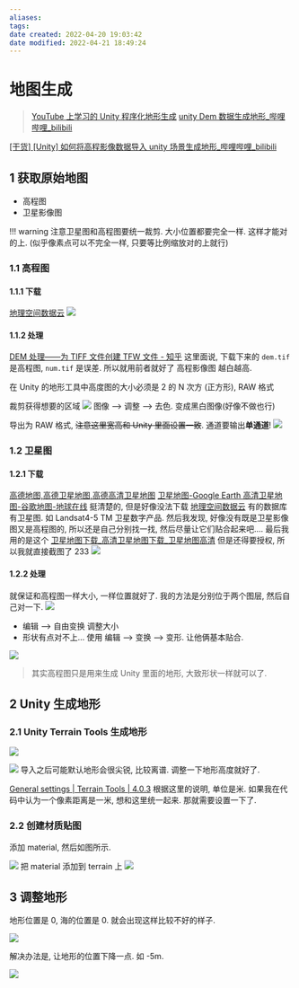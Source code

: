```yaml
---
aliases:
tags:
date created: 2022-04-20 19:03:42
date modified: 2022-04-21 18:49:24
---
```


# 地图生成

> [YouTube 上学习的 Unity 程序化地形生成](https://www.bilibili.com/video/BV1gm4y1976E/?spm_id_from=333.788.recommend_more_video.2)
> [unity Dem 数据生成地形_哔哩哔哩_bilibili](https://www.bilibili.com/video/BV1K4411M7U6)

[[干货] [Unity] 如何将高程影像数据导入 unity 场景生成地形_哔哩哔哩_bilibili](https://www.bilibili.com/video/BV1aT4y1i7k1/?spm_id_from=333.788.recommend_more_video.1)

## 1 获取原始地图

- 高程图
- 卫星影像图

!!! warning
    注意卫星图和高程图要统一裁剪. 大小位置都要完全一样.
    这样才能对的上. (似乎像素点可以不完全一样, 只要等比例缩放对的上就行)

### 1.1 高程图

#### 1.1.1 下载

[地理空间数据云](http://www.gscloud.cn/#page1/2)
![](assets/地图生成/2022-04-21-16-34-42.png)

#### 1.1.2 处理

[DEM 处理——为 TIFF 文件创建 TFW 文件 - 知乎](https://zhuanlan.zhihu.com/p/370308212) 这里面说, 下载下来的 `dem.tif` 是高程图, `num.tif` 是误差. 所以就用前者就好了
高程影像图 越白越高.

在 Unity 的地形工具中高度图的大小必须是 2 的 N 次方 (正方形), RAW 格式

裁剪获得想要的区域
![](assets/地图生成/2022-04-21-15-31-28.png)
图像 --> 调整 --> 去色. 变成黑白图像(好像不做也行)

导出为 RAW 格式, ~~注意这里宽高和 Unity 里面设置一致~~. 通道要输出**单通道**!
![](assets/地图生成/2022-04-21-15-36-01.png)

### 1.2 卫星图

#### 1.2.1 下载

[高德地图,高德卫星地图,高德高清卫星地图](http://www.weixingditu.com/gaodeditu/)
[卫星地图-Google Earth 高清卫星地图-谷歌地图-地球在线](https://www.earthol.com/) 挺清楚的, 但是好像没法下载
[地理空间数据云](http://www.gscloud.cn/#page1/2) 有的数据库有卫星图. 如 Landsat4-5 TM 卫星数字产品.
然后我发现, 好像没有既是卫星影像图又是高程图的, 所以还是自己分别找一找, 然后尽量让它们贴合起来吧….
最后我用的是这个 [卫星地图下载_高清卫星地图下载_卫星地图高清](http://www.bigemap.com/reader/satellitemap/dhsm/#start) 但是还得要授权, 所以我就直接截图了 233
![](assets/地图生成/2022-04-21-16-45-21.png)

#### 1.2.2 处理

就保证和高程图一样大小, 一样位置就好了.
我的方法是分别位于两个图层, 然后自己对一下.
![](assets/地图生成/2022-04-21-16-53-04.png)

- 编辑 --> 自由变换 调整大小
- 形状有点对不上… 使用 编辑 --> 变换 --> 变形. 让他俩基本贴合.

![](assets/地图生成/2022-04-21-17-17-54.png)

> 其实高程图只是用来生成 Unity 里面的地形, 大致形状一样就可以了.

## 2 Unity 生成地形

### 2.1 Unity Terrain Tools 生成地形

![](assets/地图生成/2022-04-21-15-42-39.png)

![](assets/地图生成/2022-04-21-15-44-33.png)
导入之后可能默认地形会很尖锐, 比较离谱. 调整一下地形高度就好了.

[General settings | Terrain Tools | 4.0.3](https://docs.unity3d.com/Packages/com.unity.terrain-tools@4.0/manual/toolbox-general-settings.html?q=Terrain%20width) 根据这里的说明, 单位是米.
如果我在代码中认为一个像素距离是一米, 想和这里统一起来. 那就需要设置一下了.

### 2.2 创建材质贴图

添加 material, 然后如图所示.

![](assets/地图生成/2022-04-21-17-22-54.png)
把 material 添加到 terrain 上
![](assets/地图生成/2022-04-21-17-25-47.png)

## 3 调整地形

地形位置是 0, 海的位置是 0. 就会出现这样比较不好的样子.

![](assets/地图生成/2022-04-21-18-45-06.png)

解决办法是, 让地形的位置下降一点. 如 -5m.

![](assets/地图生成/2022-04-21-18-47-46.png)
